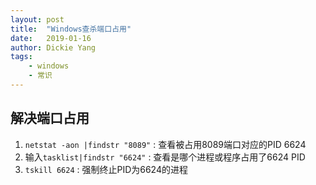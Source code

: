 ```yaml
---
layout: post
title:  "Windows查杀端口占用"
date:   2019-01-16
author: Dickie Yang 
tags: 
    - windows
    - 常识
---
```

## 解决端口占用
1. `netstat -aon |findstr "8089"` : 查看被占用8089端口对应的PID 6624
2. 输入`tasklist|findstr "6624"` : 查看是哪个进程或程序占用了6624 PID
3. `tskill 6624` : 强制终止PID为6624的进程

